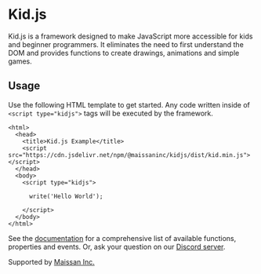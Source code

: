 # Kid.js

Kid.js is a framework designed to make JavaScript more accessible for kids and
beginner programmers. It eliminates the need to first understand the DOM and
provides functions to create drawings, animations and simple games.

## Usage

Use the following HTML template to get started. Any code written inside of
`<script type="kidjs">` tags will be executed by the framework.

```
<html>
  <head>
    <title>Kid.js Example</title>
    <script src="https://cdn.jsdelivr.net/npm/@maissaninc/kidjs/dist/kid.min.js"></script>
  </head>
  <body>
    <script type="kidjs">

      write('Hello World');

    </script>
  </body>
</html>
```

See the [documentation](https://kidjs.io) for a comprehensive list of available
functions, properties and events. Or, ask your question on our
[Discord server](https://discord.gg/qQeKuqyWbt).

Supported by [Maissan Inc.](https://maissan.net)
